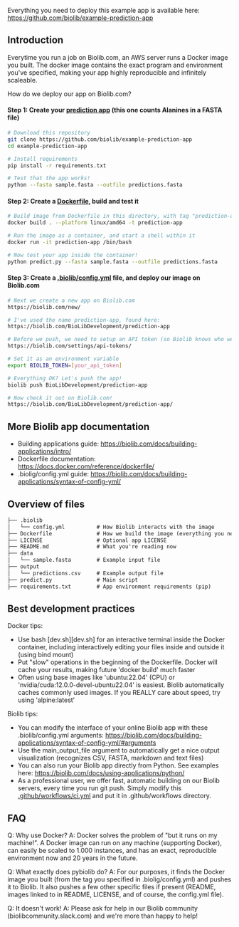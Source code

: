 Everything you need to deploy this example app is available here:
https://github.com/biolib/example-prediction-app

## Introduction

Everytime you run a job on Biolib.com, an AWS server runs a Docker image you built. The docker image contains the exact program and environment you've specified, making your app highly reproducible and infinitely scaleable.

How do we deploy our app on Biolib.com?

#### Step 1: Create your [prediction app](predict.py) (this one counts Alanines in a FASTA file)

```bash
# Download this repository
git clone https://github.com/biolib/example-prediction-app
cd example-prediction-app

# Install requirements
pip install -r requirements.txt

# Test that the app works!
python --fasta sample.fasta --outfile predictions.fasta
```

#### Step 2: Create a [Dockerfile](Dockerfile), build and test it

```bash
# Build image from Dockerfile in this directory, with tag "prediction-app"
docker build . --platform linux/amd64 -t prediction-app

# Run the image as a container, and start a shell within it
docker run -it prediction-app /bin/bash

# Now test your app inside the container!
python predict.py --fasta sample.fasta --outfile predictions.fasta
```

#### Step 3: Create a [.biolib/config.yml](.biolib/config.yml) file, and deploy our image on Biolib.com

```bash
# Next we create a new app on Biolib.com
https://biolib.com/new/

# I've used the name prediction-app, found here:
https://biolib.com/BioLibDevelopment/prediction-app

# Before we push, we need to setup an API token (so Biolib knows who we are)
https://biolib.com/settings/api-tokens/

# Set it as an environment variable
export BIOLIB_TOKEN=[your_api_token]

# Everything OK? Let's push the app!
biolib push BioLibDevelopment/prediction-app

# Now check it out on Biolib.com!
https://biolib.com/BioLibDevelopment/prediction-app/
```

## More Biolib app documentation
- Building applications guide: https://biolib.com/docs/building-applications/intro/
- Dockerfile documentation: https://docs.docker.com/reference/dockerfile/
- .biolig/config.yml guide: https://biolib.com/docs/building-applications/syntax-of-config-yml/

## Overview of files
```markdown
├── .biolib
│   └── config.yml          # How Biolib interacts with the image 
├── Dockerfile              # How we build the image (everything you need, code-wise)
├── LICENSE                 # Optional app LICENSE
├── README.md               # What you're reading now
├── data
│   └── sample.fasta        # Example input file
├── output
│   └── predictions.csv     # Example output file
├── predict.py              # Main script
├── requirements.txt        # App environment requirements (pip)
```

## Best development practices
Docker tips:
- Use bash [dev.sh][dev.sh] for an interactive terminal inside the Docker container, including interactively editing your files inside and outside it (using bind mount)
- Put "slow" operations in the beginning of the Dockerfile. Docker will cache your results, making future 'docker build' much faster
- Often using base images like 'ubuntu:22.04' (CPU) or 'nvidia/cuda:12.0.0-devel-ubuntu22.04' is easiest. Biolib automatically caches commonly used images. If you REALLY care about speed, try using 'alpine:latest'

Biolib tips:
- You can modify the interface of your online Biolib app with these .biolib/config.yml arguments: https://biolib.com/docs/building-applications/syntax-of-config-yml/#arguments
- Use the main_output_file argument to automatically get a nice output visualization (recognizes CSV, FASTA, markdown and text files)
- You can also run your Biolib app directly from Python. See examples here: https://biolib.com/docs/using-applications/python/
- As a professional user, we offer fast, automatic building on our Biolib servers, every time you run git push. Simply modify this [.github/workflows/ci.yml](https://github.com/biolibtech/app-musite/blob/develop/.github/workflows/ci.yml) and put it in .github/workflows directory.

## FAQ

Q: Why use Docker?
A: Docker solves the problem of "but it runs on my machine!". A Docker image can run on any machine (supporting Docker), can easily be scaled to 1.000 instances, and has an exact, reproducible environment now and 20 years in the future.

Q: What exactly does pybiolib do?
A: For our purposes, it finds the Docker image you built (from the tag you specified in .biolig/config.yml) and pushes it to Biolib. It also pushes a few other specific files if present (README, images linked to in README, LICENSE, and of course, the config.yml file).

Q: It doesn't work!
A: Please ask for help in our Biolib community (biolibcommunity.slack.com) and we're more than happy to help!

